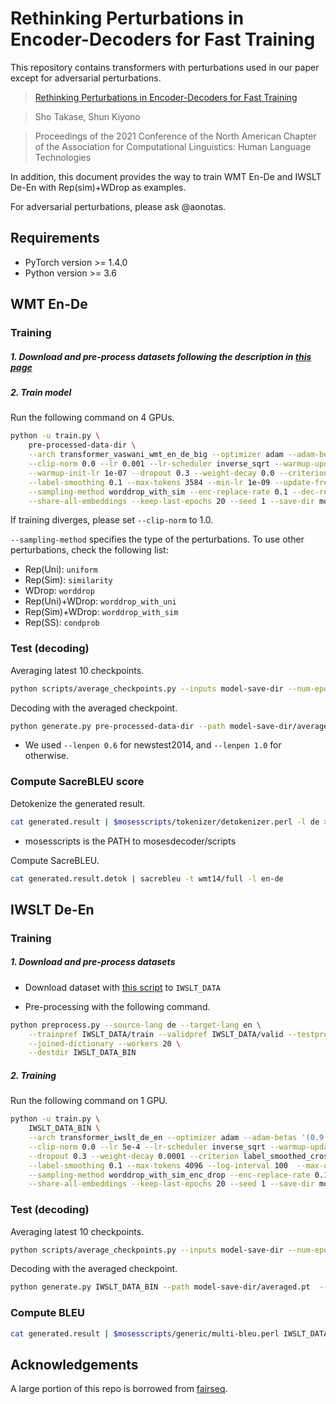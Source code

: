 # Rethinking Perturbations in Encoder-Decoders for Fast Training

This repository contains transformers with perturbations used in our paper except for adversarial perturbations.

>[Rethinking Perturbations in Encoder-Decoders for Fast Training](https://arxiv.org/abs/2104.01853)

>Sho Takase, Shun Kiyono

>Proceedings of the 2021 Conference of the North American Chapter of the Association for Computational Linguistics: Human Language Technologies



In addition, this document provides the way to train WMT En-De and IWSLT De-En with Rep(sim)+WDrop as examples.

For adversarial perturbations, please ask @aonotas.


## Requirements

- PyTorch version >= 1.4.0
- Python version >= 3.6


## WMT En-De

### Training

##### 1. Download and pre-process datasets following the description in [this page](https://github.com/pytorch/fairseq/tree/master/examples/scaling_nmt)

##### 2. Train model

Run the following command on 4 GPUs.

```bash
python -u train.py \
    pre-processed-data-dir \
    --arch transformer_vaswani_wmt_en_de_big --optimizer adam --adam-betas '(0.9, 0.98)' \
    --clip-norm 0.0 --lr 0.001 --lr-scheduler inverse_sqrt --warmup-updates 4000 \
    --warmup-init-lr 1e-07 --dropout 0.3 --weight-decay 0.0 --criterion label_smoothed_cross_entropy \
    --label-smoothing 0.1 --max-tokens 3584 --min-lr 1e-09 --update-freq 32  --log-interval 100  --max-update 50000 \
    --sampling-method worddrop_with_sim --enc-replace-rate 0.1 --dec-replace-rate 0.1 --decay-val 1000 \
    --share-all-embeddings --keep-last-epochs 20 --seed 1 --save-dir model-save-dir
```

If training diverges, please set `--clip-norm` to 1.0.

`--sampling-method` specifies the type of the perturbations.
To use other perturbations, check the following list:

* Rep(Uni): `uniform`
* Rep(Sim): `similarity`
* WDrop: `worddrop`
* Rep(Uni)+WDrop: `worddrop_with_uni`
* Rep(Sim)+WDrop: `worddrop_with_sim`
* Rep(SS): `condprob`

### Test (decoding)

Averaging latest 10 checkpoints.

```bash
python scripts/average_checkpoints.py --inputs model-save-dir --num-epoch-checkpoints 10 --output model-save-dir/averaged.pt
```

Decoding with the averaged checkpoint.

```bash
python generate.py pre-processed-data-dir --path model-save-dir/averaged.pt  --beam 4 --lenpen 0.6 --remove-bpe | grep '^H' | sed 's/^H\-//g' | sort -t ' ' -k1,1 -n | cut -f 3- > generated.result
```

* We used ```--lenpen 0.6``` for newstest2014, and ```--lenpen 1.0``` for otherwise.


### Compute SacreBLEU score

Detokenize the generated result.

```bash
cat generated.result | $mosesscripts/tokenizer/detokenizer.perl -l de > generated.result.detok
```

* mosesscripts is the PATH to mosesdecoder/scripts

Compute SacreBLEU.

```bash
cat generated.result.detok | sacrebleu -t wmt14/full -l en-de
```

## IWSLT De-En

### Training

##### 1. Download and pre-process datasets

* Download dataset with [this script](https://github.com/pytorch/fairseq/blob/master/examples/translation/prepare-iwslt14.sh) to ```IWSLT_DATA```

* Pre-processing with the following command.

```bash
python preprocess.py --source-lang de --target-lang en \
    --trainpref IWSLT_DATA/train --validpref IWSLT_DATA/valid --testpref IWSLT_DATA/test \
    --joined-dictionary --workers 20 \
    --destdir IWSLT_DATA_BIN
```

##### 2. Training

Run the following command on 1 GPU.

```bash
python -u train.py \
    IWSLT_DATA_BIN \
    --arch transformer_iwslt_de_en --optimizer adam --adam-betas '(0.9, 0.98)' \
    --clip-norm 0.0 --lr 5e-4 --lr-scheduler inverse_sqrt --warmup-updates 4000 \
    --dropout 0.3 --weight-decay 0.0001 --criterion label_smoothed_cross_entropy \
    --label-smoothing 0.1 --max-tokens 4096 --log-interval 100  --max-update 100000 \
    --sampling-method worddrop_with_sim_enc_drop --enc-replace-rate 0.1 --dec-replace-rate 0.1 --decay-val 1000 \
    --share-all-embeddings --keep-last-epochs 20 --seed 1 --save-dir model-save-dir
```

### Test (decoding)

Averaging latest 10 checkpoints.

```bash
python scripts/average_checkpoints.py --inputs model-save-dir --num-epoch-checkpoints 10 --output model-save-dir/averaged.pt
```

Decoding with the averaged checkpoint.

```bash
python generate.py IWSLT_DATA_BIN --path model-save-dir/averaged.pt  --beam 5 --remove-bpe | grep '^H' | sed 's/^H\-//g' | sort -t ' ' -k1,1 -n | cut -f 3- > generated.result
```

### Compute BLEU

```bash
cat generated.result | $mosesscripts/generic/multi-bleu.perl IWSLT_DATA/test.en.tokenized
```

## Acknowledgements

A large portion of this repo is borrowed from [fairseq](https://github.com/pytorch/fairseq).
